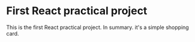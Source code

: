 # First React practical project

This is the first React practical project. In summary. it's a simple shopping card.

### 